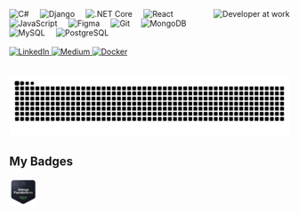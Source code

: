 <!-- Fun animation GIF -->
<img align="right" height="120" src="https://i.gifer.com/origin/93/935d72c7bc35828ea93b5898691f28fd_w200.webp" alt="Developer at work" />

<!-- Tech stack icons -->
<div align="left">
  <img src="https://cdn.jsdelivr.net/gh/devicons/devicon/icons/csharp/csharp-original.svg" height="30" alt="C#" title="C#" />
  <img width="12" />
  <img src="https://cdn.jsdelivr.net/gh/devicons/devicon/icons/django/django-plain.svg" height="30" alt="Django" title="Django" />
  <img width="12" />
  <img src="https://cdn.jsdelivr.net/gh/devicons/devicon/icons/dotnetcore/dotnetcore-original.svg" height="30" alt=".NET Core" title=".NET Core" />
  <img width="12" />
  <img src="https://cdn.jsdelivr.net/gh/devicons/devicon/icons/react/react-original.svg" height="30" alt="React" title="React" />
  <img width="12" />
  <img src="https://cdn.jsdelivr.net/gh/devicons/devicon/icons/javascript/javascript-original.svg" height="30" alt="JavaScript" title="JavaScript" />
  <img width="12" />
  <img src="https://cdn.jsdelivr.net/gh/devicons/devicon/icons/figma/figma-original.svg" height="30" alt="Figma" title="Figma" />
  <img width="12" />
  <img src="https://cdn.jsdelivr.net/gh/devicons/devicon/icons/git/git-original.svg" height="30" alt="Git" title="Git" />
  <img width="12" />
  <img src="https://cdn.jsdelivr.net/gh/devicons/devicon/icons/mongodb/mongodb-original.svg" height="30" alt="MongoDB" title="MongoDB" />
  <img width="12" />
  <img src="https://cdn.jsdelivr.net/gh/devicons/devicon/icons/mysql/mysql-original.svg" height="30" alt="MySQL" title="MySQL" />
  <img width="12" />
  <img src="https://cdn.jsdelivr.net/gh/devicons/devicon/icons/postgresql/postgresql-original.svg" height="30" alt="PostgreSQL" title="PostgreSQL" />
</div>

<br/>

<!-- Social links -->
<div align="left">
  <a href="https://www.linkedin.com/in/dev-raj-khadka/" target="_blank">
    <img src="https://img.shields.io/static/v1?message=LinkedIn&logo=linkedin&label=&color=0077B5&logoColor=white&labelColor=&style=for-the-badge" height="35" alt="LinkedIn" />
  </a>
  <a href="https://medium.com/@sye09" target="_blank">
    <img src="https://img.shields.io/static/v1?message=Medium&logo=medium&label=&color=12100E&logoColor=white&labelColor=&style=for-the-badge" height="35" alt="Medium" />
  </a>
  <a href="https://hub.docker.com/repositories/sye9" target="_blank">
    <img src="https://img.shields.io/static/v1?message=docker&logo=docker&label=&color=12100E&logoColor=white&labelColor=&style=for-the-badge" height="35" alt="Docker" />
  </a>
</div>

<br/>

<!-- Snake animation -->
<img src="https://raw.githubusercontent.com/devrajkhadka-smiley/devrajkhadka-smiley/output/snake.svg" alt="GitHub contribution snake animation" />

<br/>

## My Badges

<!-- Badges section -->
<div align="left" style="display: flex; align-items: center; gap: 12px;">
  <a href="https://www.credly.com/badges/e7c65336-6acd-453e-aa05-cfa409556831/public_url" target="_blank">
    <img src="./github-foundations.png" alt="GitHub Foundations Badge - Credly" height="50" />
  </a>
</div>

